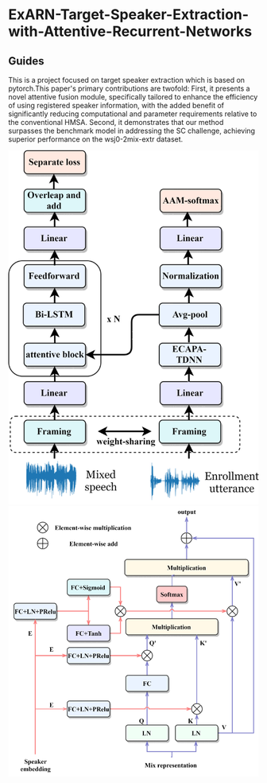 # ExARN-Target-Speaker-Extraction-with-Attentive-Recurrent-Networks
## Guides
This is a project focused on target speaker extraction which is based on pytorch.This paper's primary contributions are twofold: First, it presents a novel attentive fusion module, specifically tailored to enhance the efficiency of using registered speaker information, with the added benefit of significantly reducing computational and parameter requirements relative to the conventional HMSA. Second, it demonstrates that our method surpasses the benchmark model in addressing the SC challenge, achieving superior performance on the wsj0-2mix-extr dataset.

<div align=center><img src="https://github.com/shenpengjie/ExARN-Target-Speaker-Extraction-with-Attentive-Recurrent-Networks/blob/main/img/model.png"></div>

<div align=center><img src="https://github.com/shenpengjie/ExARN-Target-Speaker-Extraction-with-Attentive-Recurrent-Networks/blob/main/img/self-attention.png"></div>





